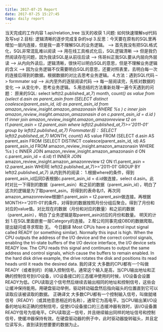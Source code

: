 ```yaml
---
title: 2017-07-25 Report
date: 2017-07-25 15:27:45
tags: daily report
---
```

当天完成的工作内容
1.api/relation_tree
当天的收获
1.问题: 如何快速理解sql代码及写sql
2.目标: 逻辑清晰的逐步完成复杂的sql
3.反思：今天要在原有的SQL里再增加一层内连接，但是我一直不理解SQL的业务逻辑。 –> 首先我没有把SQL格式化，SQL非常混乱难以阅读 –> 用在线工具格式化后，SQL逻辑清晰 –> 但是我仍然阅读存在问题，因为我读SQL是从前往后读 –> 伟哥纠正我SQL要从内层向外层读 –> 从内向外读后，逻辑清晰，很快可以明白SQL的意思，但是不理解业务逻辑的含义 –>
因为业务逻辑不仅需要明白SQL的意思，还要对照表里，去明白每一次的连接后得到的数据。根据数据的对比去思考业务逻辑。
4.方法：遇到SQL代码 –> formmater sql –> 从内至外的逐层阅读代码 –> 每一层阅读完，先核对数据的变化 –> 从变化中，思考业务逻辑。 
5.用总结的方法重新处理一遍今天遇到的问题：
原来的SQL:
select left(t2.published_at,7) month, count(*) as value from (select d.asin as parent_asin from (SELECT distinct coalesce(parent_asin_id, id) as parent_asin_id from amazon_review_insight.amazon_amazonasin WHERE %s ) c inner join amazon_review_insight.amazon_amazonasin d on c.parent_asin_id = d.id ) t1 inner join amazon_review_insight.amazon_amazonreview t2 on t1.parent_asin = t2.parent_asin where left(t2.published_at,7)>=’2011-01’ group by left(t2.published_at,7)
Frommater后：
SELECT left(t2.published_at,7) MONTH,
                               count(*) AS value
FROM
  (SELECT d.asin AS parent_asin
   FROM
     (SELECT DISTINCT coalesce(parent_asin_id, id) AS parent_asin_id
      FROM amazon_review_insight.amazon_amazonasin
      WHERE %s ) c
   INNER JOIN amazon_review_insight.amazon_amazonasin d ON c.parent_asin_id = d.id) t1
INNER JOIN amazon_review_insight.amazon_amazonreview t2 ON t1.parent_asin = t2.parent_asin
WHERE left(t2.published_at,7)>=’2011-01’
GROUP BY left(t2.published_at,7)
从内到外的阅读：
1.根据where的条件，得到parent_asin_id后同D表根据c.parent_asin_id = d.id做连接，select d.asin。此时对比一下得到的数据（parent_asin）和之前的数据（parent_asin_id），明白了这次的逻辑是为了取parent_asin。将得到的表命名t1，再次同amazon_amazonreview根据t1.parent_asin = t2.parent_asin做连接。再根据MONTH>=’2011-01’的条件，对得到的数据按照月份分组后聚合。得到了月份和对应的value值。对比现在的数据（月份和对应的数量）和之前的数据（parent_asin），明白了业务逻辑是取parent_asin对应的月份和数量。
明天的计划
1.在SQL里面嵌套一层Category的连接。
2.帮公司同事完成OBD的数据爬取。
提出疑问或寻求帮助
无。
今日翻译
Most CPUs have a control input signal called READY (or something similar). Normally this input is high. When the CPU outputs the address of the I/O device and the correct control signals, enabling the tri-state buffers of the I/O device interface, the I/O device sets READY low. The CPU reads this signal and continues to output the same address and control signals, which cause the buffers to remain enabled. In the hard disk drive example, the drive rotates the disk and positions its read heads until it reads the desired data.
我的译文
大多数的CPU都有一个叫做READY（或者别的）的输入控制信号。通常这个输入是高，当CPU输出地址和正确的控制信号到I/O设备，I/O设备接口的三态缓冲使用的时候，I/O设备会设置READY为低。CPU读取这个信号然后继续去输出相同的地址和控制信号，这些会让缓冲保持能用。用硬盘驱动举例，驱动转动磁盘然后指向磁头的位置直到它可以读取应该被读取的数据。
正确译文
大多数CPU都有一个控制输入信号，叫做就绪信号（READY）（或其他意思相近的名称），通常它为高电平。当CPU输出某I/O设备的地址和正确的控制信号，促使I/O设备接口的三态缓冲器有效时，该I/O设备置READY信号为低电平。CPU读取这一信号，并且继续输出同样的地址信号和控制信号，使缓冲器保持有效。在硬盘驱动器的例子中，此时驱动器旋转磁头，并且定位读写头，直到读到想要要的数据为止。